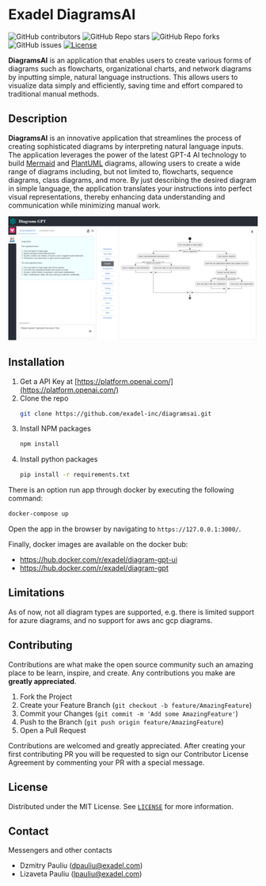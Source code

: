 # Exadel DiagramsAI

![GitHub contributors](https://img.shields.io/github/contributors/exadel-inc/diagramsai)
![GitHub Repo stars](https://img.shields.io/github/stars/exadel-inc/diagramsai?style=plastic)
![GitHub Repo forks](https://img.shields.io/github/forks/exadel-inc/diagramsai?style=plastic)
![GitHub issues](https://img.shields.io/github/issues/exadel-inc/diagramsai)
[![License](https://img.shields.io/badge/License-MIT-green.svg)](https://opensource.org/licenses/MIT)

**DiagramsAI** is an application that enables users to create various forms of diagrams such as flowcharts, organizational charts, and network diagrams by inputting simple, natural language instructions. This allows users to visualize data simply and efficiently, saving time and effort compared to traditional manual methods.

## Description

**DiagramsAI** is an innovative application that streamlines the process of creating sophisticated diagrams by interpreting natural language inputs. The application leverages the power of the latest GPT-4 AI technology to build [Mermaid](https://github.com/mermaid-js/mermaid) and [PlantUML](https://github.com/plantuml/plantuml) diagrams, allowing users to create a wide range of diagrams including, but not limited to, flowcharts, sequence diagrams, class diagrams, and more. By just describing the desired diagram in simple language, the application translates your instructions into perfect visual representations, thereby enhancing data understanding and communication while minimizing manual work.

![Solution Screen Shot][product-screenshot]

## Installation

1. Get a API Key at [https://platform.openai.com/](https://platform.openai.com/)
2. Clone the repo
   ```sh
   git clone https://github.com/exadel-inc/diagramsai.git
   ```
3. Install NPM packages
   ```sh
   npm install
   ```
4. Install python packages
   ```sh
   pip install -r requirements.txt
   ```

There is an option run app through docker by executing the following command:

```sh
docker-compose up
```

Open the app in the browser by navigating to `https://127.0.0.1:3000/`.

Finally, docker images are available on the docker bub:
- https://hub.docker.com/r/exadel/diagram-gpt-ui
- https://hub.docker.com/r/exadel/diagram-gpt

## Limitations

As of now, not all diagram types are supported, e.g. there is limited support for azure diagrams, and no support for aws anc gcp diagrams.

## Contributing

Contributions are what make the open source community such an amazing place to be learn, inspire, and create. Any contributions you make are **greatly appreciated**.

1. Fork the Project
2. Create your Feature Branch (`git checkout -b feature/AmazingFeature`)
3. Commit your Changes (`git commit -m 'Add some AmazingFeature'`)
4. Push to the Branch (`git push origin feature/AmazingFeature`)
5. Open a Pull Request

Contributions are welcomed and greatly appreciated.
After creating your first contributing PR you will be requested to sign our Contributor License Agreement by commenting your PR with a special message.

## License

Distributed under the MIT License. See [`LICENSE`](./License) for more information.

## Contact

Messengers and other contacts

- Dzmitry Pauliu (dpauliu@exadel.com)
- Lizaveta Pauliu (lpauliu@exadel.com)

[product-screenshot]: screenshot.png

